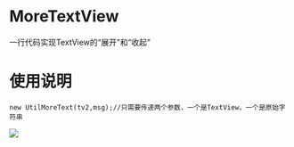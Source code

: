 # MoreTextView
一行代码实现TextView的“展开”和“收起”

# 使用说明
    new UtilMoreText(tv2,msg);//只需要传递两个参数，一个是TextView，一个是原始字符串

![](https://github.com/xubinbin1024/MoreTextView/blob/master/gif/3.gif)
